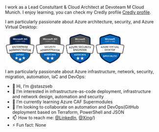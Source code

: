 I work as a Lead Constultant & Cloud Architect at Devoteam M Cloud Munich. I enjoy learning, you can check my Credly profile [Credly profile](https://www.credly.com/users/sebastian-staszek).

I am particularly passionate about Azure architecture, security, and Azure Virtual Desktop:
<p>
<img src="microsoft365-enterprise-adminstrator-expert-600x600.png" alt="Enterprise Administrator Expert" width="98" height="98"/><img src="microsoft365-security-administrator-associate-600x600.png" alt="SecurityAdministratorAssociate" width="98" height="98"/><img src="azure-security-engineer-associate600x600.png" alt="AzureSecurityEngineerAssociate" width="98" height="98"/><img src="azure-virtual-desktop-specialty-600x600.png" alt="AzureVirtualDesktopSpecialty" width="98" height="98"/>

I am particularly passionate about Azure infrastructure, network, security, migration, automation, IaC and DevOps:
- 👋 Hi, I’m @staszseb
- 👀 I’m interested in infrastructure-as-code deployment, infrastructure and network design, automation and security 
- 🌱 I’m currently learning Azure CAF Supermodules
- 💞️ I’m looking to collaborate on automation and DevOps(GitHub deployment based on Terraform, PowerShell and JSON
- 📫 How to reach me: [@LinkedIn](https://www.linkedin.com/in/sebastian-staszek-7a964a187/), [@Xing](https://www.xing.com/profile/Sebastian_Staszek/web_profiles?expandNeffi=true)/)
- ⚡ Fun fact: None

<!---
staszseb/staszseb is a ✨ special ✨ repository because its `README.md` (this file) appears on your GitHub profile.
You can click the Preview link to take a look at your changes.
--->
